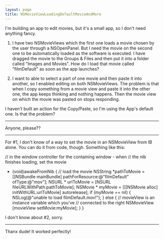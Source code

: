 ```yaml
---
layout: page
title: NSMovieViewLoadingDefaultMovieAndMore
---
```


I'm building an app to edit movies, but it's a small app, so I don't need anything fancy.

1) I have two NSMovieViews which the first one loads a movie chosen by the user through a NSOpenPanel. But I need the movie on the second one to be automatically loaded as the software is executed. I have dragged the movie to the Groups & Files and then put it into a folder called "Images and Movies".
How do I load that movie called "filmDefault" as soon as the app launches?

2) I want to able to select a part of one movie and then paste it into another, so I enabled editing on both NSMovieViews. The problem is that when I copy something from a movie view and paste it into the other one, the app keeps thinking and nothing happens. Then the movie view on which the movie was pasted on stops responding.

I haven't built an action for the Copy/Paste, so I'm using the App's default one. Is that the problem?

----

Anyone, please??

----

For #1, I don't know of a way to set the movie in an NSMovieView from IB alone. You can do it from code, though. Something like this:

    
// in the window controller for the containing window - when
// the nib finishes loading, set the movie
- (void)awakeFromNib
{
  // load the movie
  NSString *pathToMovie = [[NSBundle mainBundle] pathForResource:@"filmDefault" ofType:@"mov"];
  NSURL *  urlToMovie = [NSURL fileURLWithPath:pathToMovie];
  NSMovie * myMovie = [[[NSMovie alloc] initWithURL:urlToMovie] autorelease];
  if (myMovie == nil) {
    NSLog(@"unable to load filmDefault.mov!");
  } else {
    // movieView is an instance variable which you've
    // connected to the right NSMovieView
    [movieView setMovie:myMovie];
  }
}


I don't know about #2, sorry.

----

Thanx dude! It worked perfectly!

